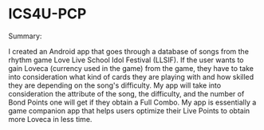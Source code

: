 # ICS4U-PCP

Summary:

I created an Android app that goes through a database of songs from the rhythm game Love Live School Idol Festival (LLSIF). If the user wants to gain Loveca (currency used in the game) from the game, they have to take into consideration what kind of cards they are playing with and how skilled they are depending on the song's difficulty. My app will take into consideration the attribute of the song, the difficulty, and the number of Bond Points one will get if they obtain a Full Combo. My app is essentially a game companion app that helps users optimize their Live Points to obtain more Loveca in less time.
